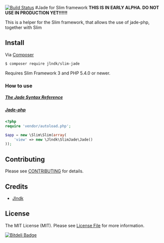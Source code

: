 [![Build Status](https://travis-ci.org/jlndk/slim-jade.svg?branch=master)](https://travis-ci.org/jlndk/slim-jade)
#Jade for Slim framework
**THIS IS IN EARLY ALPHA. DO NOT USE IN PRODUCTION YET!!!!!!**

This is a helper for the Slim framework, that allows the use of jade-php, together with Slim

## Install

Via [Composer](https://getcomposer.org/)

```bash
$ composer require jlndk/slim-jade
```

Requires Slim Framework 3 and PHP 5.4.0 or newer.

### How to use

##### [The Jade Syntax Reference](https://github.com/visionmedia/jade#readme)
##### [Jade-php](https://github.com/kylekatarnls/jade-php#whats-new-)

```php
<?php
require 'vendor/autoload.php';

$app = new \Slim\Slim(array(
    'view' => new \Jlndk\SlimJade\Jade()
));
```

## Contributing

Please see [CONTRIBUTING](CONTRIBUTING.md) for details.

## Credits

- [Jlndk](https://github.com/jlndk)

## License

The MIT License (MIT). Please see [License File](LICENSE.md) for more information.


[![Bitdeli Badge](https://d2weczhvl823v0.cloudfront.net/jlndk/slim-jade/trend.png)](https://bitdeli.com/free "Bitdeli Badge")

